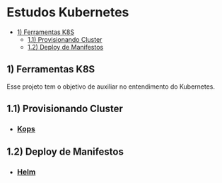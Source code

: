 # Estudos Kubernetes

  - [1) Ferramentas K8S](#1-ferramentas-k8s)
    - [1.1) Provisionando Cluster](#11-provisionando-cluster)
    - [1.2) Deploy de Manifestos](#12-deploy-de-manifestos)

## 1) Ferramentas K8S

  Esse projeto tem o objetivo de auxiliar no entendimento do Kubernetes.

## 1.1) Provisionando Cluster
  
  * ### [Kops](https://github.com/Paulo-Rogerio/kubernetes/blob/main/kops/kops.md)

## 1.2) Deploy de Manifestos


* ### [Helm](https://github.com/Paulo-Rogerio/kubernetes/blob/main/helm/helm.md)

